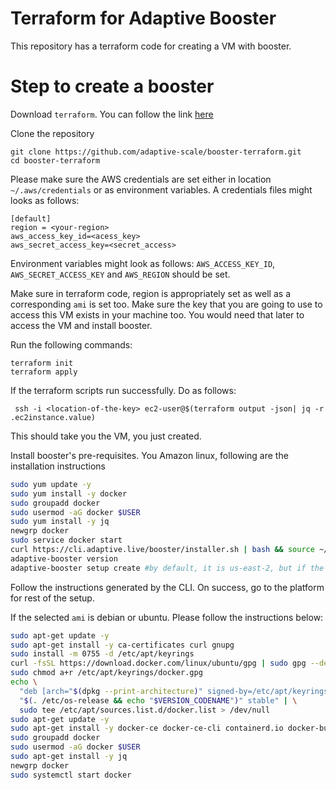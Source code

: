 # Terraform for Adaptive Booster 

This repository has a terraform code for creating a VM with booster.

# Step to create a booster

Download `terraform`. You can follow the link [here](https://developer.hashicorp.com/terraform/downloads)

Clone the repository
```azure
git clone https://github.com/adaptive-scale/booster-terraform.git
cd booster-terraform
```

Please make sure the AWS credentials are set either in location `~/.aws/credentials` or as environment variables.
A credentials files might looks as follows:
```azure
[default]
region = <your-region>
aws_access_key_id=<acess_key>
aws_secret_access_key=<secret_access>
```

Environment variables might look as follows:
`AWS_ACCESS_KEY_ID`, `AWS_SECRET_ACCESS_KEY` and `AWS_REGION` should be set.

Make sure in terraform code, region is appropriately set as well as a corresponding `ami` is set too.
Make sure the key that you are going to use to access this VM exists in your machine too. You would need that later to access the VM and install booster.

Run the following commands:

```azure
terraform init 
terraform apply
```

If the terraform scripts run successfully. Do as follows:

```
 ssh -i <location-of-the-key> ec2-user@$(terraform output -json| jq -r .ec2instance.value)
```

This should take you the VM, you just created.

Install booster's pre-requisites. You Amazon linux, following are the installation instructions
```bash
sudo yum update -y
sudo yum install -y docker
sudo groupadd docker
sudo usermod -aG docker $USER
sudo yum install -y jq
newgrp docker
sudo service docker start
curl https://cli.adaptive.live/booster/installer.sh | bash && source ~/.profile
adaptive-booster version
adaptive-booster setup create #by default, it is us-east-2, but if the region you want to route it via is ap-south-1, use this - `adaptive-booster setup create --region ap-south-1`
```

Follow the instructions generated by the CLI. On success, go to the platform for rest of the setup. 

If the selected `ami` is debian or ubuntu. Please follow the instructions below:

```bash
sudo apt-get update -y
sudo apt-get install -y ca-certificates curl gnupg
sudo install -m 0755 -d /etc/apt/keyrings
curl -fsSL https://download.docker.com/linux/ubuntu/gpg | sudo gpg --dearmor -o /etc/apt/keyrings/docker.gpg
sudo chmod a+r /etc/apt/keyrings/docker.gpg
echo \
  "deb [arch="$(dpkg --print-architecture)" signed-by=/etc/apt/keyrings/docker.gpg] https://download.docker.com/linux/ubuntu \
  "$(. /etc/os-release && echo "$VERSION_CODENAME")" stable" | \
  sudo tee /etc/apt/sources.list.d/docker.list > /dev/null
sudo apt-get update -y
sudo apt-get install -y docker-ce docker-ce-cli containerd.io docker-buildx-plugin docker-compose-plugin
sudo groupadd docker
sudo usermod -aG docker $USER
sudo apt-get install -y jq
newgrp docker
sudo systemctl start docker
```